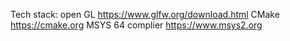 Tech stack:
open GL  https://www.glfw.org/download.html
CMake  https://cmake.org
MSYS 64 complier  https://www.msys2.org
